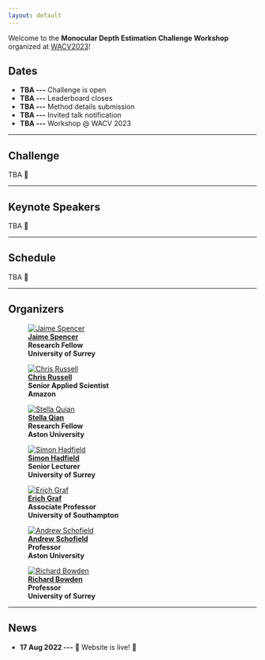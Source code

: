 ```yaml
---
layout: default
---
```


Welcome to the **Monocular Depth Estimation Challenge Workshop** organized at [WACV2023](https://wacv2023.thecvf.com)!

## Dates
- **TBA ---** Challenge is open
- **TBA ---** Leaderboard closes
- **TBA ---** Method details submission
- **TBA ---** Invited talk notification
- **TBA ---** Workshop @ WACV 2023

---

## Challenge
TBA :calendar:

---

## Keynote Speakers
TBA :calendar:

---

## Schedule
TBA :calendar:

---

## Organizers

<figure>
    <a href="https://www.surrey.ac.uk/people/jaime-spencer-martin"> 
    <img class="author" src="assets/imgs/jaime_spencer.jpg" alt="Jaime Spencer"/></a>
    <b><br><a href="https://www.surrey.ac.uk/people/jaime-spencer-martin">Jaime Spencer</a>
    <br>Research Fellow <br>University of Surrey</b>
</figure>


<figure> 
    <a href="https://www.amazon.science/author/chris-russell?0000016e-4318-de2e-a76e-cfdfa9700000-page=2"> 
    <img class="author" src="assets/imgs/chris_russell.jpeg" alt="Chris Russell"/></a>
    <b><br><a href="https://www.amazon.science/author/chris-russell?0000016e-4318-de2e-a76e-cfdfa9700000-page=2">Chris Russell</a>
    <br>Senior Applied Scientist <br>Amazon</b>
</figure>

<figure> 
    <a href="https://research.aston.ac.uk/en/persons/stella-qian"> 
    <img class="author" src="assets/imgs/stella_qian.png" alt="Stella Quian"/></a>
    <b><br><a href="https://research.aston.ac.uk/en/persons/stella-qian">Stella Qian</a>
    <br>Research Fellow <br>Aston University</b>
</figure>

<figure> 
    <a href="http://personal.ee.surrey.ac.uk/Personal/S.Hadfield/biography.html"> 
    <img class="author" src="assets/imgs/simon_hadfield.png" alt="Simon Hadfield"/></a>
    <b><br><a href="http://personal.ee.surrey.ac.uk/Personal/S.Hadfield/biography.html">Simon Hadfield</a>
    <br>Senior Lecturer <br>University of Surrey</b>
</figure>

<figure> 
    <a href="https://www.southampton.ac.uk/people/5wzxpy/doctor-erich-graf"> 
    <img class="author" src="assets/imgs/erich_graf.jpeg" alt="Erich Graf"/></a>
    <b><br><a href="https://www.southampton.ac.uk/people/5wzxpy/doctor-erich-graf">Erich Graf</a>
    <br>Associate Professor <br>University of Southampton</b>
</figure>

<figure> 
    <a href="https://research.aston.ac.uk/en/persons/andrew-schofield"> 
    <img class="author" src="assets/imgs/andrew_schofield.png" alt="Andrew Schofield"/></a>
    <b><br><a href="https://research.aston.ac.uk/en/persons/andrew-schofield">Andrew Schofield</a>
    <br>Professor <br>Aston University</b>
</figure>

<figure class="figblock"> 
    <a href="http://personal.ee.surrey.ac.uk/Personal/R.Bowden/"> 
    <img class="author" src="assets/imgs/richard_bowden.png" alt="Richard Bowden"/></a>
    <b><br><a href="http://personal.ee.surrey.ac.uk/Personal/R.Bowden/">Richard Bowden</a>
    <br>Professor <br>University of Surrey</b>
</figure>

---

## News
- **17 Aug 2022 ---** :tada: Website is live! :tada:
